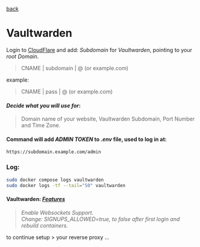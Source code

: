 <p align="left">
  <a href="https://github.com/vdarkobar/cloud/tree/main?tab=readme-ov-file#self-hosted-homelab-cloud">back</a>
  <br>
</p> 
  
# Vaultwarden
    
Login to <a href="https://dash.cloudflare.com/">CloudFlare</a> and add: *Subdomain* for *Vaultwarden*, pointing to your *root Domain*.
  
> CNAME | subdomain | @ (or example.com)
  
example:
  
> CNAME | pass | @ (or example.com)
  
  
#### *Decide what you will use for*:
  
> Domain name of your website, Vaultwarden Subdomain, Port Number and Time Zone.  
  
#### Command will add *ADMIN TOKEN* to *.env* file, used to log in at:
```
https://subdomain.example.com/admin
```
  
### Log:
```bash
sudo docker compose logs vaultwarden
sudo docker logs -tf --tail="50" vaultwarden
```
  
#### Vaultwarden: <i><a href="https://github.com/dani-garcia/vaultwarden/wiki">Features</a></i>  
> *Enable Websockets Support.*  
> *Change: SIGNUPS_ALLOWED=true, to false after first login and rebuild containers.*  

to continue setup > your reverse proxy ...
